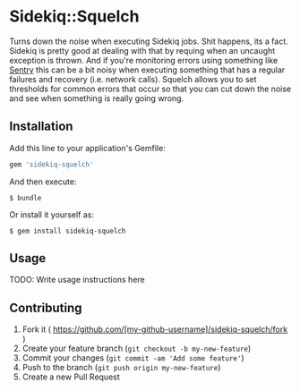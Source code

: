 # Sidekiq::Squelch

Turns down the noise when executing Sidekiq jobs. Shit happens, its a fact. Sidekiq is pretty good at dealing with that by requing when an uncaught exception is thrown. And if you're monitoring errors using something like [Sentry](https://getsentry.com/) this can be a bit noisy when executing something that has a regular failures and recovery (i.e. network calls). Squelch allows you to set thresholds for common errors that occur so that you can cut down the noise and see when something is really going wrong.

## Installation

Add this line to your application's Gemfile:

```ruby
gem 'sidekiq-squelch'
```

And then execute:

    $ bundle

Or install it yourself as:

    $ gem install sidekiq-squelch

## Usage

TODO: Write usage instructions here

## Contributing

1. Fork it ( https://github.com/[my-github-username]/sidekiq-squelch/fork )
2. Create your feature branch (`git checkout -b my-new-feature`)
3. Commit your changes (`git commit -am 'Add some feature'`)
4. Push to the branch (`git push origin my-new-feature`)
5. Create a new Pull Request
